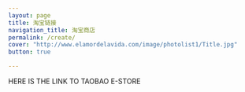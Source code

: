 ```yaml
---
layout: page
title: 淘宝链接
navigation_title: 淘宝商店
permalink: /create/
cover: "http://www.elamordelavida.com/image/photolist1/Title.jpg"
button: true

---
```



HERE IS THE LINK TO TAOBAO E-STORE
